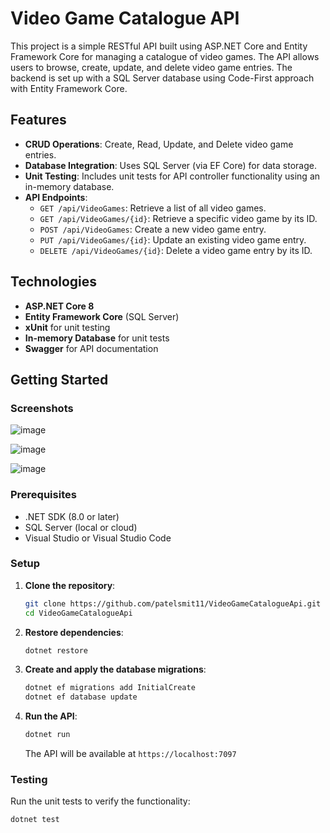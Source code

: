 # Video Game Catalogue API

This project is a simple RESTful API built using ASP.NET Core and Entity Framework Core for managing a catalogue of video games. The API allows users to browse, create, update, and delete video game entries. The backend is set up with a SQL Server database using Code-First approach with Entity Framework Core.

## Features

- **CRUD Operations**: Create, Read, Update, and Delete video game entries.
- **Database Integration**: Uses SQL Server (via EF Core) for data storage.
- **Unit Testing**: Includes unit tests for API controller functionality using an in-memory database.
- **API Endpoints**:
  - `GET /api/VideoGames`: Retrieve a list of all video games.
  - `GET /api/VideoGames/{id}`: Retrieve a specific video game by its ID.
  - `POST /api/VideoGames`: Create a new video game entry.
  - `PUT /api/VideoGames/{id}`: Update an existing video game entry.
  - `DELETE /api/VideoGames/{id}`: Delete a video game entry by its ID.

## Technologies

- **ASP.NET Core 8**
- **Entity Framework Core** (SQL Server)
- **xUnit** for unit testing
- **In-memory Database** for unit tests
- **Swagger** for API documentation

## Getting Started

### Screenshots

![image](https://github.com/user-attachments/assets/a29b6561-746a-4bde-a65b-596dbd10073a)

![image](https://github.com/user-attachments/assets/41572715-c642-4793-8514-0e2512970f1b)

![image](https://github.com/user-attachments/assets/a43c23bc-fe7b-4039-b12e-c98a8845f507)

### Prerequisites

- .NET SDK (8.0 or later)
- SQL Server (local or cloud)
- Visual Studio or Visual Studio Code

### Setup

1. **Clone the repository**:
    ```bash
    git clone https://github.com/patelsmit11/VideoGameCatalogueApi.git
    cd VideoGameCatalogueApi
    ```

2. **Restore dependencies**:
    ```bash
    dotnet restore
    ```

3. **Create and apply the database migrations**:
    ```bash
    dotnet ef migrations add InitialCreate
    dotnet ef database update
    ```

4. **Run the API**:
    ```bash
    dotnet run
    ```

    The API will be available at `https://localhost:7097`

### Testing

Run the unit tests to verify the functionality:

```bash
dotnet test
